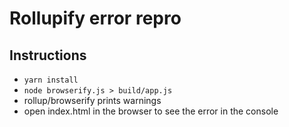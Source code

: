 # Rollupify error repro

## Instructions

- `yarn install`
- `node browserify.js > build/app.js` 
- rollup/browserify prints warnings
- open index.html in the browser to see the error in the console
